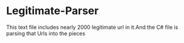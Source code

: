 # Legitimate-Parser
This text file includes nearly 2000 legitimate url in it.And the C# file is parsing that Urls into the pieces
